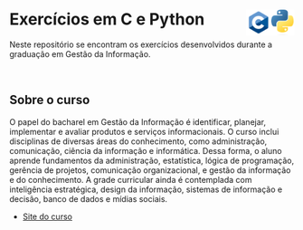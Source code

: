 # Exercícios em C e Python <img src="/.images/python-logo.png" height="45px" align="right"/><img src="/.images/c-logo.png" height="45px" align="right"/>

Neste repositório se encontram os exercícios desenvolvidos durante a graduação em Gestão da Informação.

<br>

## Sobre o curso
O papel do bacharel em Gestão da Informação é identificar, planejar, implementar e avaliar produtos e serviços informacionais. O curso inclui disciplinas de diversas áreas do conhecimento, como administração, comunicação, ciência da informação e informática. Dessa forma, o aluno aprende fundamentos da administração, estatística, lógica de programação, gerência de projetos, comunicação organizacional, e gestão da informação e do conhecimento. A grade curricular ainda é contemplada com inteligência estratégica, design da informação, sistemas de informação e decisão, banco de dados e mídias sociais.
- [Site do curso](https://gestaodainformacao.fic.ufg.br/)
